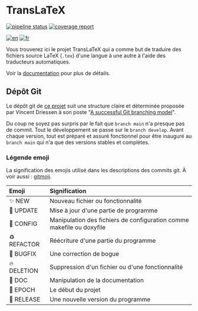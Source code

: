 # TransLaTeX

[![pipeline status](https://gitlab.math.unistra.fr/cassandre/translatex/badges/main/pipeline.svg)](https://gitlab.math.unistra.fr/cassandre/translatex/-/commits/main)
[![coverage report](https://gitlab.math.unistra.fr/cassandre/translatex/badges/main/coverage.svg)](https://cassandre.pages.math.unistra.fr/translatex/coverage)

[![en](https://img.shields.io/badge/lang-en-red.svg)](README.md)
[![fr](https://img.shields.io/badge/lang-fr-yellow.svg)](README.fr.md)

Vous trouverez ici le projet TransLaTeX qui a comme but de traduire des fichiers source LaTeX (`.tex`) d'une langue à
une autre à l'aide des traducteurs automatiques.

Voir la [documentation](https://cassandre.pages.math.unistra.fr/translatex) pour plus de détails.

## Dépôt Git

Le dépôt git de [ce projet](https://gitlab.math.unistra.fr/cassandre/translatex) suit une structure claire et déterminée
proposée par Vincent Driessen à son
poste "[A successful Git branching model](https://nvie.com/posts/a-successful-git-branching-model/)".

Du coup ne soyez pas surpris par le fait que `branch main` n'a presque pas de commit. Tout le développement se passe sur
le `branch develop`. Avant chaque version, tout est préparé et assuré fonctionnel pour être inauguré au `branch main`
qui n'a que des versions stables et complètes.

### Légende emoji

La signification des emojis utilisé dans les descriptions des commits git. À voir
aussi : [gitmoji](https://gitmoji.dev/).

| Emoji              | Signification                                                         |
|:-------------------|:----------------------------------------------------------------------|
| :sparkles: NEW     | Nouveau fichier ou fonctionnalité                                     |
| :wrench: UPDATE    | Mise à jour d'une partie de programme                                 |
| :hammer: CONFIG    | Manipulation des fichiers de configuration comme makefile ou doxyfile |
| :recycle: REFACTOR | Réécriture d'une partie du programme                                  |
| :bug: BUGFIX       | Une correction de bogue                                               |
| :fire: DELETION    | Suppression d'un fichier ou d'une fonctionnalité                      |
| :memo: DOC         | Manipulation de la documentation                                      |
| :tada: EPOCH       | Le début du projet                                                    |
| :rocket: RELEASE   | Une nouvelle version du programme                                     |
